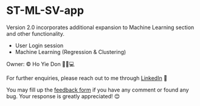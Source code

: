# ST-ML-SV-app
Version 2.0 incorporates additional expansion to Machine Learning section and other functionality.

- User Login session
- Machine Learning (Regression & Clustering)

Owner: ©️ Ho Yie Don 👩‍✈️💻

For further enquiries, please reach out to me through [LinkedIn](https://www.linkedin.com/in/yiedonho/) 📩

You may fill up the [feedback form](https://forms.gle/4gnRvjkjaiw7KG1d9) if you have any comment or found any bug. Your response is greatly appreciated! 😊
